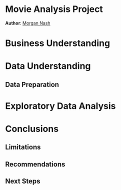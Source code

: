 # Movie Analysis Project
**Author**: [Morgan Nash](mailto:morganmichellenash@gmail.com)

# Business Understanding

# Data Understanding 

## Data Preparation

# Exploratory Data Analysis

# Conclusions

## Limitations

## Recommendations

## Next Steps
